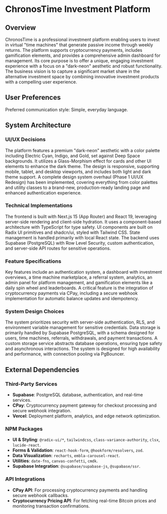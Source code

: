 # ChronosTime Investment Platform

## Overview
ChronosTime is a professional investment platform enabling users to invest in virtual "time machines" that generate passive income through weekly returns. The platform supports cryptocurrency payments, includes gamification elements, and provides a comprehensive admin dashboard for management. Its core purpose is to offer a unique, engaging investment experience with a focus on a "dark-neon" aesthetic and robust functionality. The business vision is to capture a significant market share in the alternative investment space by combining innovative investment products with a compelling user experience.

## User Preferences
Preferred communication style: Simple, everyday language.

## System Architecture

### UI/UX Decisions
The platform features a premium "dark-neon" aesthetic with a color palette including Electric Cyan, Indigo, and Gold, set against Deep Space backgrounds. It utilizes a Glass-Morphism effect for cards and other UI elements to enhance the dark theme. The design is responsive, supporting mobile, tablet, and desktop viewports, and includes both light and dark theme support. A complete design system overhaul (Phase 1 UI/UX Redesign) has been implemented, covering everything from color palettes and utility classes to a brand-new, production-ready landing page and enhanced authentication experience.

### Technical Implementations
The frontend is built with Next.js 15 (App Router) and React 19, leveraging server-side rendering and client-side hydration. It uses a component-based architecture with TypeScript for type safety. UI components are built on Radix UI primitives and shadcn/ui, styled with Tailwind CSS. State management is handled primarily with local React state. The backend uses Supabase (PostgreSQL) with Row Level Security, custom authentication, and server-side API routes for sensitive operations.

### Feature Specifications
Key features include an authentication system, a dashboard with investment overviews, a time machine marketplace, a referral system, analytics, an admin panel for platform management, and gamification elements like a daily spin wheel and leaderboards. A critical feature is the integration of cryptocurrency payments via CPay, including a secure webhook implementation for automatic balance updates and idempotency.

### System Design Choices
The system prioritizes security with server-side authentication, RLS, and environment variable management for sensitive credentials. Data storage is primarily handled by Supabase PostgreSQL, with a schema designed for users, time machines, referrals, withdrawals, and payment transactions. A custom storage service abstracts database operations, ensuring type safety and asynchronous interactions. The system is designed for high availability and performance, with connection pooling via PgBouncer.

## External Dependencies

### Third-Party Services
- **Supabase**: PostgreSQL database, authentication, and real-time services.
- **CPay**: Cryptocurrency payment gateway for checkout processing and secure webhook integration.
- **Vercel**: Deployment platform, analytics, and edge network optimization.

### NPM Packages
- **UI & Styling**: `@radix-ui/*`, `tailwindcss`, `class-variance-authority`, `clsx`, `lucide-react`.
- **Forms & Validation**: `react-hook-form`, `@hookform/resolvers`, `zod`.
- **Data Visualization**: `recharts`, `embla-carousel-react`.
- **Utilities**: `date-fns`, `canvas-confetti`, `cmdk`.
- **Supabase Integration**: `@supabase/supabase-js`, `@supabase/ssr`.

### API Integrations
- **CPay API**: For processing cryptocurrency payments and handling secure webhook callbacks.
- **Cryptocurrency Pricing API**: For fetching real-time Bitcoin prices and monitoring transaction confirmations.